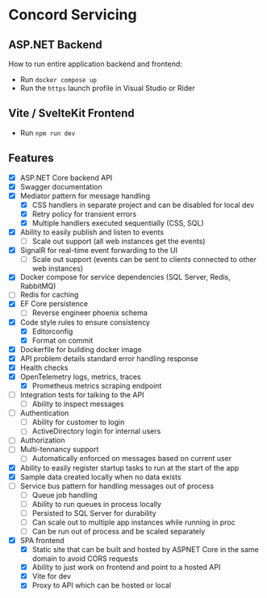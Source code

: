# Concord Servicing

## ASP.NET Backend

How to run entire application backend and frontend:

- Run `docker compose up`
- Run the `https` launch profile in Visual Studio or Rider

## Vite / SvelteKit Frontend

- Run `npm run dev`

## Features

- [x] ASP.NET Core backend API
- [x] Swagger documentation
- [x] Mediator pattern for message handling
  - [x] CSS handlers in separate project and can be disabled for local dev
  - [x] Retry policy for transient errors
  - [x] Multiple handlers executed sequentially (CSS, SQL)
- [x] Ability to easily publish and listen to events
  - [ ] Scale out support (all web instances get the events)
- [x] SignalR for real-time event forwarding to the UI
  - [ ] Scale out support (events can be sent to clients connected to other web instances)
- [x] Docker compose for service dependencies (SQL Server, Redis, RabbitMQ)
- [ ] Redis for caching
- [x] EF Core persistence
  - [ ] Reverse engineer phoenix schema
- [x] Code style rules to ensure consistency
  - [x] Editorconfig
  - [x] Format on commit
- [x] Dockerfile for building docker image
- [x] API problem details standard error handling response
- [x] Health checks
- [x] OpenTelemetry logs, metrics, traces
  - [x] Prometheus metrics scraping endpoint
- [ ] Integration tests for talking to the API
  - [ ] Ability to inspect messages
- [ ] Authentication
  - [ ] Ability for customer to login
  - [ ] ActiveDirectory login for internal users
- [ ] Authorization
- [ ] Multi-tennancy support
  - [ ] Automatically enforced on messages based on current user
- [x] Ability to easily register startup tasks to run at the start of the app
- [x] Sample data created locally when no data exists
- [ ] Service bus pattern for handling messages out of process
  - [ ] Queue job handling
  - [ ] Ability to run queues in process locally
  - [ ] Persisted to SQL Server for durability
  - [ ] Can scale out to multiple app instances while running in proc
  - [ ] Can be run out of process and be scaled separately
- [x] SPA frontend
  - [x] Static site that can be built and hosted by ASPNET Core in the same domain to avoid CORS requests
  - [x] Ability to just work on frontend and point to a hosted API
  - [x] Vite for dev
  - [x] Proxy to API which can be hosted or local
